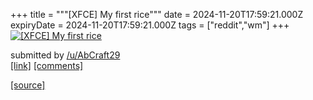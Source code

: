 +++
title = """[XFCE] My first rice"""
date = 2024-11-20T17:59:21.000Z
expiryDate = 2024-11-20T17:59:21.000Z
tags = ["reddit","wm"]
+++
[![[XFCE] My first rice](https://b.thumbs.redditmedia.com/awHZQdO5lFLe-YYDNsc_EYqhSYidklUux8Z_vxFIIiI.jpg "[XFCE] My first rice")](https://www.reddit.com/r/unixporn/comments/1gvvots/xfce_my_first_rice/)

submitted by [/u/AbCraft29](https://www.reddit.com/user/AbCraft29)  
[\[link\]](https://www.reddit.com/gallery/1gvvots) [\[comments\]](https://www.reddit.com/r/unixporn/comments/1gvvots/xfce_my_first_rice/)

[[source]](https://www.reddit.com/r/unixporn/comments/1gvvots/xfce_my_first_rice/)
